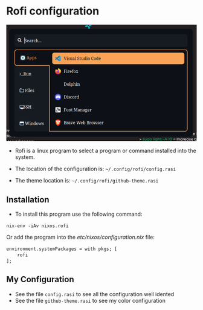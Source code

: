 # Rofi configuration

<p align="center">
    <img src="images/rofi.png">
</p>

- Rofi is a linux program to select a program or command installed into the system.

- The location of the configuration is: `~/.config/rofi/config.rasi`
- The theme location is: `~/.config/rofi/github-theme.rasi`

## Installation

- To install this program use the following command:

```shell
nix-env -iAv nixos.rofi
```

Or add the program into the _etc/nixos/configuration.nix_ file:

```shell
environment.systemPackages = with pkgs; [
    rofi
];
```

## My Configuration

- See the file `config.rasi` to see all the configuration well idented
- See the file `github-theme.rasi` to see my color configuration